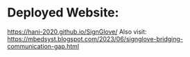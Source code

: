 # Deployed Website: 
https://hani-2020.github.io/SignGlove/
Also visit:
https://mbedsyst.blogspot.com/2023/06/signglove-bridging-communication-gap.html
